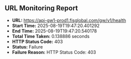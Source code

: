 ## URL Monitoring Report

- **URL:** https://api-gw1-prod1.fisglobal.com/gw/v1/health
- **Start Time:** 2025-08-19T19:47:20.401292
- **End Time:** 2025-08-19T19:47:20.540178
- **Total Time Taken:** 0.138886 seconds
- **HTTP Status Code:** 403
- **Status:** Failure
- **Failure Reason:** HTTP Status Code: 403
